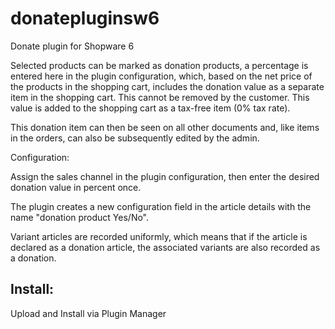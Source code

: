 # donatepluginsw6

Donate plugin for Shopware 6

Selected products can be marked as donation products, a percentage is entered here in the plugin configuration, which, based on the net price of the products in the shopping cart, includes the donation value as a separate item in the shopping cart. This cannot be removed by the customer. This value is added to the shopping cart as a tax-free item (0% tax rate).

This donation item can then be seen on all other documents and, like items in the orders, can also be subsequently edited by the admin.

Configuration:

Assign the sales channel in the plugin configuration, then enter the desired donation value in percent once.

The plugin creates a new configuration field in the article details with the name "donation product Yes/No".


Variant articles are recorded uniformly, which means that if the article is declared as a donation article, the associated variants are also recorded as a donation.

## Install:

Upload and Install via Plugin Manager

<!--stackedit_data:
eyJoaXN0b3J5IjpbLTEyNDA3NzAwNzgsMTQzNTU4MTU4MywtMT
cwNTE3MDYyMV19
-->